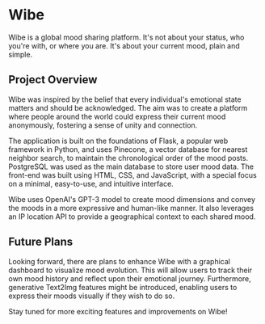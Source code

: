 # Wibe

Wibe is a global mood sharing platform. It's not about your status, who you're with, or where you are. It's about your current mood, plain and simple.

## Project Overview

Wibe was inspired by the belief that every individual's emotional state matters and should be acknowledged. The aim was to create a platform where people around the world could express their current mood anonymously, fostering a sense of unity and connection.

The application is built on the foundations of Flask, a popular web framework in Python, and uses Pinecone, a vector database for nearest neighbor search, to maintain the chronological order of the mood posts. PostgreSQL was used as the main database to store user mood data. The front-end was built using HTML, CSS, and JavaScript, with a special focus on a minimal, easy-to-use, and intuitive interface.

Wibe uses OpenAI's GPT-3 model to create mood dimensions and convey the moods in a more expressive and human-like manner. It also leverages an IP location API to provide a geographical context to each shared mood.

## Future Plans

Looking forward, there are plans to enhance Wibe with a graphical dashboard to visualize mood evolution. This will allow users to track their own mood history and reflect upon their emotional journey. Furthermore, generative Text2Img features might be introduced, enabling users to express their moods visually if they wish to do so.

Stay tuned for more exciting features and improvements on Wibe!
